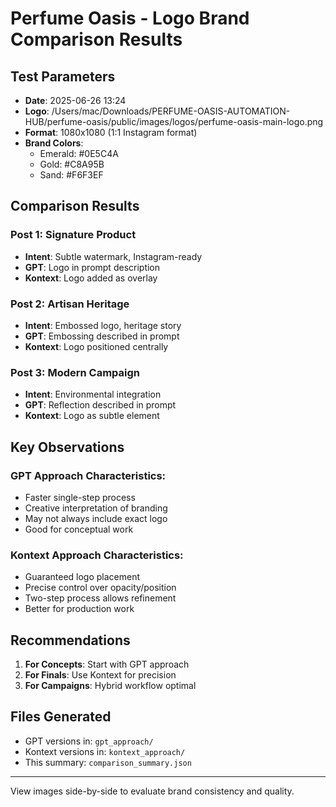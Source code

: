 # Perfume Oasis - Logo Brand Comparison Results

## Test Parameters
- **Date**: 2025-06-26 13:24
- **Logo**: /Users/mac/Downloads/PERFUME-OASIS-AUTOMATION-HUB/perfume-oasis/public/images/logos/perfume-oasis-main-logo.png
- **Format**: 1080x1080 (1:1 Instagram format)
- **Brand Colors**: 
  - Emerald: #0E5C4A
  - Gold: #C8A95B
  - Sand: #F6F3EF

## Comparison Results

### Post 1: Signature Product
- **Intent**: Subtle watermark, Instagram-ready
- **GPT**: Logo in prompt description
- **Kontext**: Logo added as overlay

### Post 2: Artisan Heritage  
- **Intent**: Embossed logo, heritage story
- **GPT**: Embossing described in prompt
- **Kontext**: Logo positioned centrally

### Post 3: Modern Campaign
- **Intent**: Environmental integration
- **GPT**: Reflection described in prompt
- **Kontext**: Logo as subtle element

## Key Observations

### GPT Approach Characteristics:
- Faster single-step process
- Creative interpretation of branding
- May not always include exact logo
- Good for conceptual work

### Kontext Approach Characteristics:
- Guaranteed logo placement
- Precise control over opacity/position
- Two-step process allows refinement
- Better for production work

## Recommendations

1. **For Concepts**: Start with GPT approach
2. **For Finals**: Use Kontext for precision
3. **For Campaigns**: Hybrid workflow optimal

## Files Generated
- GPT versions in: `gpt_approach/`
- Kontext versions in: `kontext_approach/`
- This summary: `comparison_summary.json`

---
View images side-by-side to evaluate brand consistency and quality.
